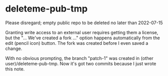 # deleteme-pub-tmp
Please disregard; empty public repo to be deleted no later than 2022-07-15

Granting write access to an external user requires getting them a license, but
the "... We've created a fork ..." option happens automatically from the edit
(pencil icon) button. The fork was created before I even saved a change.

With no obvious prompting, the branch "patch-1" was created in (other user)/deleteme-pub-tmp.
Now it's got two commits because I just wrote this note.
